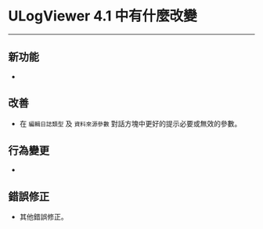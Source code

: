 ﻿# ULogViewer 4.1 中有什麼改變
 ---

## 新功能
+ 

## 改善
+ 在 ```編輯日誌類型``` 及 ```資料來源參數``` 對話方塊中更好的提示必要或無效的參數。

## 行為變更
+ 

## 錯誤修正
+ 其他錯誤修正。
